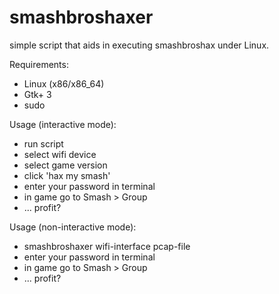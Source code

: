 smashbroshaxer
================

simple script that aids in executing smashbroshax under Linux.

Requirements:
* Linux (x86/x86_64)
* Gtk+ 3
* sudo

Usage (interactive mode):
* run script
* select wifi device
* select game version
* click 'hax my smash'
* enter your password in terminal
* in game go to Smash > Group
* ... profit?

Usage (non-interactive mode):
* smashbroshaxer wifi-interface pcap-file
* enter your password in terminal
* in game go to Smash > Group
* ... profit?
